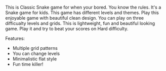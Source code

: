 This is Classic Snake game for when your bored.
You know the rules. It's a Snake game for kids.
This game has different levels and themes.
Play this enjoyable game with beautiful clean design. You can play on three difficualty levels and grids.
This is lightweight, fun and beautiful looking game. Play it and try to beat your scores on Hard difficulty.

Features:
- Multiple grid patterns
- You can change levels
- Minimalistic flat style
- Fun time killer!
